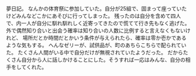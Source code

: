 夢日記。
なんかの体育祭に参加していた。自分が25組で、固まって座っていたけどみんなどこかにあそびに行ってしまった。
残ったのは自分を含めて四人で、内一人が自分に馴れ馴れしく近寄ってきたので慌てて行き先もなく逃げた。
外で偶然知り合いと出会う確率は知り合いの人数に比例すると言えなくもないけれど、
場所だとか時間だとかいう条件が与えられたら、確率は零か壱かであるような気もする。
へんなゼリーが、試供品が、町のあちらこちらで配られていた。
たくさん人間がいる中で自分だけが無視されていたようだった。
だからたくさん自分から人に話しかけることにした。そうすれば一応はみんな、自分の相手をしてくれた。
